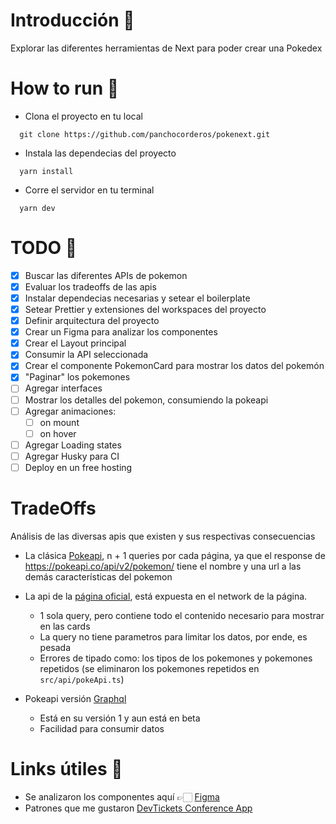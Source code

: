 # Introducción 📄

Explorar las diferentes herramientas de Next para poder crear una Pokedex

# How to run 🚀

- Clona el proyecto en tu local

```
  git clone https://github.com/panchocorderos/pokenext.git
```

- Instala las dependecias del proyecto

```
  yarn install
```

- Corre el servidor en tu terminal

```
  yarn dev
```

# TODO 📝

- [x] Buscar las diferentes APIs de pokemon
- [x] Evaluar los tradeoffs de las apis
- [x] Instalar dependecias necesarias y setear el boilerplate
- [x] Setear Prettier y extensiones del workspaces del proyecto
- [x] Definir arquitectura del proyecto
- [x] Crear un Figma para analizar los componentes
- [x] Crear el Layout principal
- [x] Consumir la API seleccionada
- [x] Crear el componente PokemonCard para mostrar los datos del pokemón
- [x] "Paginar" los pokemones
- [ ] Agregar interfaces
- [ ] Mostrar los detalles del pokemon, consumiendo la pokeapi
- [ ] Agregar animaciones:
  - [ ] on mount
  - [ ] on hover
- [ ] Agregar Loading states
- [ ] Agregar Husky para CI
- [ ] Deploy en un free hosting

# TradeOffs

Análisis de las diversas apis que existen y sus respectivas consecuencias

- La clásica [Pokeapi](https://pokeapi.co/), n + 1 queries por cada página, ya que el response de https://pokeapi.co/api/v2/pokemon/ tiene el nombre y una url a las demás características del pokemon

- La api de la [página oficial](https://www.pokemon.com/us/api/pokedex/kalos), está expuesta en el network de la página.
  - 1 sola query, pero contiene todo el contenido necesario para mostrar en las cards
  - La query no tiene parametros para limitar los datos, por ende, es pesada
  - Errores de tipado como: los tipos de los pokemones y pokemones repetidos (se eliminaron los pokemones repetidos en `src/api/pokeApi.ts`)
- Pokeapi versión [Graphql](https://beta.pokeapi.co/graphql/console/)
  - Está en su versión 1 y aun está en beta
  - Facilidad para consumir datos

# Links útiles 🤩

- Se analizaron los componentes aquí 👉🏻 [Figma](https://www.figma.com/file/XKA15sfQTXdVmZqoPVnpiv/Pokedex?node-id=0%3A1)
- Patrones que me gustaron [DevTickets Conference App](https://github.com/dev-tickets/devtickets)
